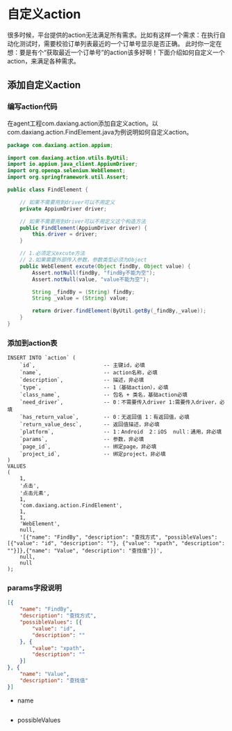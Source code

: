 # 自定义action

很多时候，平台提供的action无法满足所有需求。比如有这样一个需求：在执行自动化测试时，需要校验订单列表最近的一个订单号显示是否正确。
此时你一定在想：要是有个“获取最近一个订单号”的action该多好啊！下面介绍如何自定义一个action，来满足各种需求。

## 添加自定义action

### 编写action代码
在agent工程com.daxiang.action添加自定义action。以com.daxiang.action.FindElement.java为例说明如何自定义action。
```java
package com.daxiang.action.appium;

import com.daxiang.action.utils.ByUtil;
import io.appium.java_client.AppiumDriver;
import org.openqa.selenium.WebElement;
import org.springframework.util.Assert;

public class FindElement {

    // 如果不需要用到driver可以不用定义
    private AppiumDriver driver;

    // 如果不需要用到driver可以不用定义这个构造方法
    public FindElement(AppiumDriver driver) {
        this.driver = driver;
    }

    // 1.必须定义excute方法
    // 2.如果需要外部传入参数，参数类型必须为Object
    public WebElement excute(Object findBy, Object value) {
        Assert.notNull(findBy, "findBy不能为空");
        Assert.notNull(value, "value不能为空");

        String _findBy = (String) findBy;
        String _value = (String) value;

        return driver.findElement(ByUtil.getBy(_findBy,_value));
    }
}
```

### 添加到action表
```
INSERT INTO `action` (
	`id`,                      -- 主键id，必填
	`name`,                    -- action名称，必填
	`description`,             -- 描述，非必填
	`type`,                    -- 1（基础action），必填
	`class_name`,              -- 包名 + 类名，基础action必填
	`need_driver`,             -- 0：不需要传入driver 1:需要传入driver，必填
	`has_return_value`,        -- 0：无返回值 1：有返回值，必填
	`return_value_desc`,       -- 返回值描述，非必填
	`platform`,                -- 1：Android  2：iOS  null：通用，非必填
	`params`,                  -- 参数，非必填
    `page_id`,                 -- 绑定page，非必填
    `project_id`,              -- 绑定project，非必填
)
VALUES
(
    1,
    '点击',
    '点击元素',
    1,
    'com.daxiang.action.FindElement',
    1,
    1,
    'WebElement',
    null,
    '[{"name": "FindBy", "description": "查找方式", "possibleValues": [{"value": "id", "description": ""}, {"value": "xpath", "description": ""}]},{"name": "Value", "description": "查找值"}]',
    null,
    null
);
```

### params字段说明

```json
[{
	"name": "FindBy",
	"description": "查找方式",
	"possibleValues": [{
		"value": "id",
		"description": ""
	}, {
		"value": "xpath",
		"description": ""
	}]
}, {
	"name": "Value",
	"description": "查找值"
}]
```

* name

<img :src="$withBase('/assets/param_name.png')" class="zoom">

* possibleValues

<img :src="$withBase('/assets/param_possible_values.png')" class="zoom">